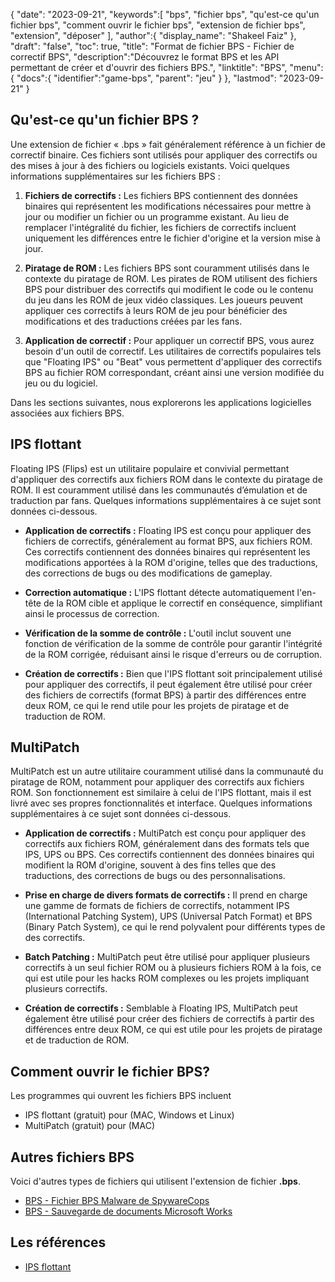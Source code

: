 {
"date": "2023-09-21",
   "keywords":[
"bps",
"fichier bps",
"qu'est-ce qu'un fichier bps",
"comment ouvrir le fichier bps",
"extension de fichier bps",
"extension",
"déposer"
],
   "author":{
"display_name": "Shakeel Faiz"
},
"draft": "false",
"toc": true,
"title": "Format de fichier BPS - Fichier de correctif BPS",
   "description":"Découvrez le format BPS et les API permettant de créer et d'ouvrir des fichiers BPS.",
"linktitle": "BPS",
   "menu":{
      "docs":{
         "identifier":"game-bps",
"parent": "jeu"
}
},
"lastmod": "2023-09-21"
}

## Qu'est-ce qu'un fichier BPS ?

Une extension de fichier « .bps » fait généralement référence à un fichier de correctif binaire. Ces fichiers sont utilisés pour appliquer des correctifs ou des mises à jour à des fichiers ou logiciels existants. Voici quelques informations supplémentaires sur les fichiers BPS :

1. **Fichiers de correctifs :** Les fichiers BPS contiennent des données binaires qui représentent les modifications nécessaires pour mettre à jour ou modifier un fichier ou un programme existant. Au lieu de remplacer l'intégralité du fichier, les fichiers de correctifs incluent uniquement les différences entre le fichier d'origine et la version mise à jour.

2. **Piratage de ROM :** Les fichiers BPS sont couramment utilisés dans le contexte du piratage de ROM. Les pirates de ROM utilisent des fichiers BPS pour distribuer des correctifs qui modifient le code ou le contenu du jeu dans les ROM de jeux vidéo classiques. Les joueurs peuvent appliquer ces correctifs à leurs ROM de jeu pour bénéficier des modifications et des traductions créées par les fans.

3. **Application de correctif :** Pour appliquer un correctif BPS, vous aurez besoin d'un outil de correctif. Les utilitaires de correctifs populaires tels que "Floating IPS" ou "Beat" vous permettent d'appliquer des correctifs BPS au fichier ROM correspondant, créant ainsi une version modifiée du jeu ou du logiciel.

Dans les sections suivantes, nous explorerons les applications logicielles associées aux fichiers BPS.

## IPS flottant

Floating IPS (Flips) est un utilitaire populaire et convivial permettant d'appliquer des correctifs aux fichiers ROM dans le contexte du piratage de ROM. Il est couramment utilisé dans les communautés d’émulation et de traduction par fans. Quelques informations supplémentaires à ce sujet sont données ci-dessous.

- **Application de correctifs :** Floating IPS est conçu pour appliquer des fichiers de correctifs, généralement au format BPS, aux fichiers ROM. Ces correctifs contiennent des données binaires qui représentent les modifications apportées à la ROM d'origine, telles que des traductions, des corrections de bugs ou des modifications de gameplay.

- **Correction automatique :** L'IPS flottant détecte automatiquement l'en-tête de la ROM cible et applique le correctif en conséquence, simplifiant ainsi le processus de correction.

- **Vérification de la somme de contrôle :** L'outil inclut souvent une fonction de vérification de la somme de contrôle pour garantir l'intégrité de la ROM corrigée, réduisant ainsi le risque d'erreurs ou de corruption.

- **Création de correctifs :** Bien que l'IPS flottant soit principalement utilisé pour appliquer des correctifs, il peut également être utilisé pour créer des fichiers de correctifs (format BPS) à partir des différences entre deux ROM, ce qui le rend utile pour les projets de piratage et de traduction de ROM.

## MultiPatch

MultiPatch est un autre utilitaire couramment utilisé dans la communauté du piratage de ROM, notamment pour appliquer des correctifs aux fichiers ROM. Son fonctionnement est similaire à celui de l'IPS flottant, mais il est livré avec ses propres fonctionnalités et interface. Quelques informations supplémentaires à ce sujet sont données ci-dessous.

- **Application de correctifs :** MultiPatch est conçu pour appliquer des correctifs aux fichiers ROM, généralement dans des formats tels que IPS, UPS ou BPS. Ces correctifs contiennent des données binaires qui modifient la ROM d'origine, souvent à des fins telles que des traductions, des corrections de bugs ou des personnalisations.

- **Prise en charge de divers formats de correctifs :** Il prend en charge une gamme de formats de fichiers de correctifs, notamment IPS (International Patching System), UPS (Universal Patch Format) et BPS (Binary Patch System), ce qui le rend polyvalent pour différents types de des correctifs.

- **Batch Patching :** MultiPatch peut être utilisé pour appliquer plusieurs correctifs à un seul fichier ROM ou à plusieurs fichiers ROM à la fois, ce qui est utile pour les hacks ROM complexes ou les projets impliquant plusieurs correctifs.

- **Création de correctifs :** Semblable à Floating IPS, MultiPatch peut également être utilisé pour créer des fichiers de correctifs à partir des différences entre deux ROM, ce qui est utile pour les projets de piratage et de traduction de ROM.

## Comment ouvrir le fichier BPS?

Les programmes qui ouvrent les fichiers BPS incluent

- IPS flottant (gratuit) pour (MAC, Windows et Linux)
- MultiPatch (gratuit) pour (MAC)

## Autres fichiers BPS

Voici d'autres types de fichiers qui utilisent l'extension de fichier **.bps**.

- [BPS - Fichier BPS Malware de SpywareCops](/fr/misc/bps-malware/)
- [BPS - Sauvegarde de documents Microsoft Works](/fr/misc/bps-works/)

## Les références
* [IPS flottant](https://www.gamebrew.org/wiki/Floating_IPS)


